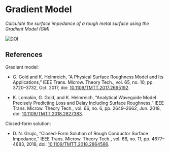 Gradient Model
==============

*Calculate the surface impedance of a rough metal surface using the Gradient Model (GM)*

[![DOI](https://zenodo.org/badge/DOI/10.5281/zenodo.4694878.svg)](https://doi.org/10.5281/zenodo.4694878)

References
----------

Gradient model:

   - G. Gold and K. Helmreich, “A Physical Surface Roughness Model and Its Applications,” IEEE Trans. Microw. Theory Tech., vol. 65, no. 10, pp. 3720–3732, Oct. 2017, doi: [10.1109/TMTT.2017.2695192](https://doi.org/10.1109/TMTT.2017.2695192).

   - K. Lomakin, G. Gold, and K. Helmreich, “Analytical Waveguide Model Precisely Predicting Loss and Delay Including Surface Roughness,” IEEE Trans. Microw. Theory Tech., vol. 66, no. 6, pp. 2649–2662, Jun. 2018, doi: [10.1109/TMTT.2018.2827383](https://doi.org/10.1109/TMTT.2018.2827383).

Closed-form solution:

   - D. N. Grujic, “Closed-Form Solution of Rough Conductor Surface Impedance,” IEEE Trans. Microw. Theory Tech., vol. 66, no. 11, pp. 4677–4683, 2018, doi: [10.1109/TMTT.2018.2864586](https://doi.org/10.1109/TMTT.2018.2864586).
